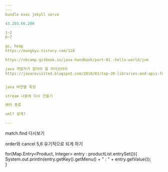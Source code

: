 ```yaml
---
---
bundle exec jekyll serve

43.203.66.200

1~2
6~7

gc, heap
https://mangkyu.tistory.com/118

https://nbcamp.gitbook.io/java-handbook/part-01.-hello-world/jvm

java 개발자가 알아야 할 라이브러리
https://javarevisited.blogspot.com/2018/01/top-20-libraries-and-apis-for-java-programmers.html#axzz8NiKZd9T7


java 버전별 특징

stream 나중에 다시 건들기

에러 종류

uml? 설계?

---
```


match.find 다시보기

order와 cancel 5,6 유기적으로 되게 하기

for(Map.Entry<Product, Integer> entry : productList.entrySet()){  
    System.out.println(entry.getKey().getMenu() + " : " + entry.getValue());  
}